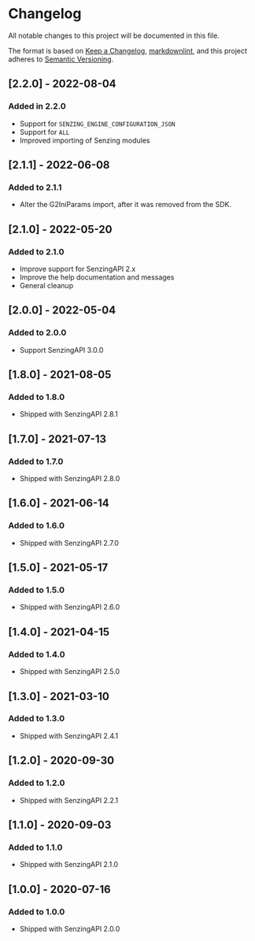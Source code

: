 # Changelog

All notable changes to this project will be documented in this file.

The format is based on [Keep a Changelog](https://keepachangelog.com/en/1.0.0/),
[markdownlint](https://dlaa.me/markdownlint/),
and this project adheres to [Semantic Versioning](https://semver.org/spec/v2.0.0.html).

## [2.2.0] - 2022-08-04

### Added in 2.2.0

- Support for `SENZING_ENGINE_CONFIGURATION_JSON`
- Support for `ALL`
- Improved importing of Senzing modules

## [2.1.1] - 2022-06-08

### Added to 2.1.1

- Alter the G2IniParams import, after it was removed from the SDK.

## [2.1.0] - 2022-05-20

### Added to 2.1.0

- Improve support for SenzingAPI 2.x
- Improve the help documentation and messages
- General cleanup

## [2.0.0] - 2022-05-04

### Added to 2.0.0

- Support SenzingAPI 3.0.0

## [1.8.0] - 2021-08-05

### Added to 1.8.0

- Shipped with SenzingAPI 2.8.1

## [1.7.0] - 2021-07-13

### Added to 1.7.0

- Shipped with SenzingAPI 2.8.0

## [1.6.0] - 2021-06-14

### Added to 1.6.0

- Shipped with SenzingAPI 2.7.0

## [1.5.0] - 2021-05-17

### Added to 1.5.0

- Shipped with SenzingAPI 2.6.0

## [1.4.0] - 2021-04-15

### Added to 1.4.0

- Shipped with SenzingAPI 2.5.0

## [1.3.0] - 2021-03-10

### Added to 1.3.0

- Shipped with SenzingAPI 2.4.1

## [1.2.0] - 2020-09-30

### Added to 1.2.0

- Shipped with SenzingAPI 2.2.1

## [1.1.0] - 2020-09-03

### Added to 1.1.0

- Shipped with SenzingAPI 2.1.0

## [1.0.0] - 2020-07-16

### Added to 1.0.0

- Shipped with SenzingAPI 2.0.0
